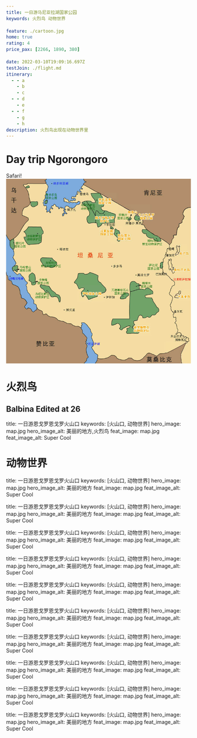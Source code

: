```yaml
---
title: 一日游马尼亚拉湖国家公园
keywords: 火烈鸟 动物世界

feature: ./cartoon.jpg
home: true
rating: 4
price_pax: [2266, 1890, 380]

date: 2022-03-10T19:09:16.697Z
testJoin: ./flight.md
itinerary:
  - - a
    - b
    - c
  - - d
    - e
  - - f
    - g
    - h
description: 火烈鸟出现在动物世界里
---
```


# Day trip Ngorongoro

Safari!
![坦桑尼亚地图](map.jpg)

# 火烈鸟


## Balbina Edited at 26
title: 一日游恩戈罗恩戈罗火山口
keywords: [火山口, 动物世界]
hero_image: map.jpg
hero_image_alt: 美丽的地方,火烈鸟
feat_image: map.jpg
feat_image_alt: Super Cool

# 动物世界

title: 一日游恩戈罗恩戈罗火山口
keywords: [火山口, 动物世界]
hero_image: map.jpg
hero_image_alt: 美丽的地方
feat_image: map.jpg
feat_image_alt: Super Cool

title: 一日游恩戈罗恩戈罗火山口
keywords: [火山口, 动物世界]
hero_image: map.jpg
hero_image_alt: 美丽的地方
feat_image: map.jpg
feat_image_alt: Super Cool


title: 一日游恩戈罗恩戈罗火山口
keywords: [火山口, 动物世界]
hero_image: map.jpg
hero_image_alt: 美丽的地方
feat_image: map.jpg
feat_image_alt: Super Cool

title: 一日游恩戈罗恩戈罗火山口
keywords: [火山口, 动物世界]
hero_image: map.jpg
hero_image_alt: 美丽的地方
feat_image: map.jpg
feat_image_alt: Super Cool

title: 一日游恩戈罗恩戈罗火山口
keywords: [火山口, 动物世界]
hero_image: map.jpg
hero_image_alt: 美丽的地方
feat_image: map.jpg
feat_image_alt: Super Cool

title: 一日游恩戈罗恩戈罗火山口
keywords: [火山口, 动物世界]
hero_image: map.jpg
hero_image_alt: 美丽的地方
feat_image: map.jpg
feat_image_alt: Super Cool

title: 一日游恩戈罗恩戈罗火山口
keywords: [火山口, 动物世界]
hero_image: map.jpg
hero_image_alt: 美丽的地方
feat_image: map.jpg
feat_image_alt: Super Cool

title: 一日游恩戈罗恩戈罗火山口
keywords: [火山口, 动物世界]
hero_image: map.jpg
hero_image_alt: 美丽的地方
feat_image: map.jpg
feat_image_alt: Super Cool

title: 一日游恩戈罗恩戈罗火山口
keywords: [火山口, 动物世界]
hero_image: map.jpg
hero_image_alt: 美丽的地方
feat_image: map.jpg
feat_image_alt: Super Cool

title: 一日游恩戈罗恩戈罗火山口
keywords: [火山口, 动物世界]
hero_image: map.jpg
hero_image_alt: 美丽的地方
feat_image: map.jpg
feat_image_alt: Super Cool
